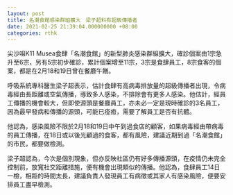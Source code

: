 ```yaml
---
layout: post
title: 名潮食館感染群組擴大　梁子超料有超級傳播者
date: 2021-02-25 21:39:04.000000000 +08:00
categories: rthk
---
```


尖沙咀K11 Musea食肆「名潮食館」的新型肺炎感染群組擴大，確診個案由1宗急升至6宗，另有5宗初步確診，累計個案增至11宗，3宗是食肆員工，8宗食客的個案，都是在2月18和19日曾在餐廳午饍。

呼吸系統專科醫生梁子超表示，估計食肆有高病毒排放量的超級傳播者出現，令病毒經由長距離或空氣傳播，導致多人感染，不排除會有更多人感染。他估計，經員工傳播的機會較大，但即使源頭是餐廳員工，亦未必一定是現時確診的3名員工，因為最早發病和傳播的源頭，可能已痊癒，需要了解員工是否有抗體。

他認為，感染風險不限於2月18和19日中午到過食店的顧客，如果病毒經由帶病毒的員工傳播，在18日或以後光顧過的食客，都有風險，建議近期到過「名潮食館」的市民，都要做檢測。

梁子超認為，今次是個別現象，但亦反映社區仍有好多傳播源頭，在疫情仍未完全控制前，放寬社交距離措施，便有機會出現類似的傳播。他認為，食肆員工14日一檢，相距的時間太長，建議負責人發現員工有病徵或其家人有感染風險，便要安排員工盡早檢測。
